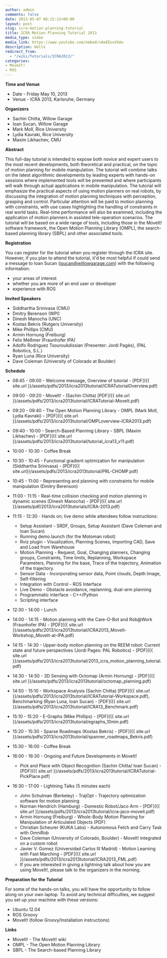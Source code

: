 ```yaml
---
author: admin
comments: false
date: 2013-05-07 08:15:12+00:00
layout: post
slug: icra-motion-planning-tutorial
title: ICRA Motion Planning Tutorial 2013
media_type: video
media_link: https://www.youtube.com/embed/vAeEEoxVhAo
description: Hello
redirect_from: 
  - "/wiki/Tutorials/ICRA2013/"
categories:
- MoveIt!
- ROS
---
```

**Time and Venue**

* Date - Friday May 10, 2013
* Venue - ICRA 2013, Karlsruhe, Germany

**Organizers**

* Sachin Chitta, Willow Garage
* Ioan Sucan, Willow Garage
* Mark Moll, Rice University
* Lydia Kavraki, Rice University
* Maxim Likhachev, CMU 

**Abstract**

This full-day tutorial is intended to expose both novice and expert users to the most recent developments, both theoretical and practical, on the topic of motion planning for mobile manipulation. The tutorial will combine talks on the latest algorithmic developments by leading experts with hands-on sessions where implemented tools will be presented and where participants will walk through actual applications in mobile manipulation. The tutorial will emphasize the practical aspects of using motion planners on real robots, by discussing the integration of motion planning techniques with perception, grasping and control. Particular attention will be paid to motion planning with constraints, with use cases highlighting the handling of constraints in real world tasks. Real-time performance will also be examined, including the application of motion planners in assisted tele-operation scenarios. The tutorial will be based on a wide range of tools, including those in the MoveIt! software framework, the Open Motion Planning Library (OMPL), the search-based planning library (SBPL) and other associated tools.

**Registration**

You can register for the tutorial when you register through the ICRA site. However, if you plan to attend the tutorial, it'd be most helpful if could send a message to Ioan Sucan (isucan@willowgarage.com) with the following information:

* your areas of interest
* whether you are more of an end user or developer
* experience with ROS 

**Invited Speakers**

* Siddhartha Srinivasa (CMU)
* Dmitry Berenson (WPI)
* Dinesh Manocha (UNC)
* Kostas Bekris (Rutgers University)
* Mike Phillips (CMU)
* Armin Hornung (Freiburg)
* Felix Meßmer (Fraunhofer IPA)
* Adolfo Rodriguez Tsouroukdissian (Presenter: Jordi Pagès), (PAL Robotics, S.L.)
* Ryan Luna (Rice University)
* Dave Coleman (University of Colorado at Boulder) 

**Schedule**

* 08:45 - 09:00 - Welcome message, Overview of tutorial - [PDF]({{ site.url }}/assets/pdfs/2013/icra2013tutorial/ICRATutorialOverview.pdf)
* 09:00 - 09:20 - MoveIt! - (Sachin Chitta) [PDF]({{ site.url }}/assets/pdfs/2013/icra2013tutorial/ICRATutorial-MoveIt.pdf)
* 09:20 - 09:40 - The Open Motion Planning Library - OMPL (Mark Moll, Lydia Kavraki) - [PDF]({{ site.url }}/assets/pdfs/2013/icra2013tutorial/OMPLoverview-ICRA2013.pdf)
* 09:40 - 10:00 - Search-Based Planning Library - SBPL (Maxim Likhachev) - [PDF]({{ site.url }}/assets/pdfs/2013/icra2013tutorial/tutorial_icra13_v11.pdf)
* 10:00 - 10:30 - Coffee Break
* 10:30 - 10:45 - Functional gradient optimization for manipulation (Siddhartha Srinivasa) - [PDF]({{ site.url}}/assets/pdfs/2013/icra2013tutorial/PRL-CHOMP.pdf)
* 10:45 - 11:00 - Representing and planning with constraints for mobile manipulation (Dmitry Berenson)
* 11:00 - 11:15 - Real-time collision checking and motion planning in dynamic scenes (Dinesh Manocha) - [PDF]({{ site.url }}/assets/pdf/2013/icra2013tutorials/ICRA-2013.pdf)
* 11:15 - 12:30 - Hands on; live demo while attendees follow instructions:
  * Setup Assistant - SRDF, Groups, Setup Assistant (Dave Coleman and Ioan Sucan)
  * Running demo.launch (for the Motoman robot)
  * Rviz plugin - Visualization, Planning Scenes, Importing CAD, Save and Load from Warehouse
  * Motion Planning - Request, Goal, Changing planners, Changing groups, Constraints, Time limits, Replanning, Workspace Parameters, Planning for the base, Trace of the trajectory, Animation of the trajectory.
  * Sensor Data - Incorporating sensor data, Point clouds, Depth Image, Self-filtering
  * Integration with Control - ROS Interface
  * Live Demo - Obstacle avoidance, replanning, dual-arm planning
  * Programmatic interface - C++/Python
  * Scripting interface 

* 12:30 - 14:00 - Lunch
* 14:00 - 14:15 - Motion planning with the Care-O-Bot and Rob@Work (Fraunhofer IPA) - [PDF]({{ site.url }}/assets/pdfs/2013/icra2013tutorial/ICRA2013_MoveIt-Workshop_MoveIt-at-IPA.pdf)
* 14:15 - 14:30 - Upper-body motion planning on the REEM robot: Current state and future perspectives (Jordi Pages: PAL Robotics) - [PDF]({{ site.url }}/assets/pdfs/2013/icra2013tutorial/2013_icra_motion_planning_tutorial.pdf)
* 14:30 - 14:50 - 3D Sensing with Octomap (Armin Hornung) - [PDF]({{ site.url }}/assets/pdfs/2013/icra2013tutorial/octomap_planning.pdf)
* 14:50 - 15:10 - Workspace Analysis (Sachin Chitta) [PDF]({{ site.url }}/assets/pdfs/2013/icra2013tutorial/ICRATutorial-Workspace.pdf), Benchmarking (Ryan Luna, Ioan Sucan) - [PDF]({{ site.url }}/assets/pdfs/2013/icra2013tutorial/ICRA13_Benchmark.pdf)
* 15:10 - 15:20 - E-Graphs (Mike Phillips) - [PDF]({{ site.url }}/assets/pdfs/2013/icra2013tutorial/egraphs_10min.pdf)
* 15:20 - 15:30 - Sparse Roadmaps (Kostas Bekris) - [PDF]({{ site.url }}/assets/pdfs/2013/icra2013tutorial/spanner_roadmaps_Bekris.pdf)
* 15:30 - 16:00 - Coffee Break
* 16:00 - 16:30 - Ongoing and Future Developments in MoveIt!
  * Pick and Place with Object Recognition (Sachin Chitta/ Ioan Sucan) - [PDF]({{ site.url }}/assets/pdfs/2013/icra2013tutorial/ICRATutorial-PickPlace.pdf) 
* 16:30 - 17:00 - Lightning Talks (5 minutes each)
  * John Schulman (Berkeley) - TrajOpt - Trajectory optimization software for motion planning
  * Norman Hendrich (Hamburg) - Domestic Robot/Jaco Arm - [PDF]({{ site.url }}/assets/pdfs/2013/icra2013tutorial/icra-jaco-moveit.pdf) 
  * Armin Hornung (Freiburg) - Whole-Body Motion Planning for Manipulation of Articulated Objects (PDF)
  * Christian Scheurer (KUKA Labs) - Autonomous Fetch and Carry Task with OmniRob
  * Dave Coleman (University of Colorado, Boulder) - MoveIt! integrated on a custom robot
  * Javier V. Gomez (Universidad Carlos III Madrid) - Motion Learning with Fast Marching - [PDF]({{ site.url }}/assets/pdfs/2013/icra2013tutorial/ICRA2013_FML.pdf)
  * If you are interested in giving a lightning talk about how you are using MoveIt!, please talk to the organizers in the morning. 

**Preparation for the Tutorial**

For some of the hands-on talks, you will have the opportunity to follow along on your own laptop. To avoid any technical difficulties, we suggest you set up your machine with these versions:

* Ubuntu 12.04
* ROS Groovy
* MoveIt! (follow Groovy/Installation instructions) 

**Links**

* MoveIt! - The MoveIt! wiki
* OMPL - The Open Motion Planning Library
* SBPL - The Search-based Planning Library 
